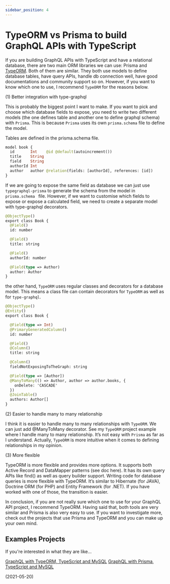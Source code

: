 ```yaml
---
sidebar_position: 4
---
```


# TypeORM vs Prisma to build GraphQL APIs with TypeScript

If you are building GraphQL APIs with TypeScript and have a relational database, there are two main ORM libraries we can use: Prisma and [TypeORM](https://typeorm.io/). Both of them are similar. They both use models to define database tables, have query APIs, handle db connection well, have good documentations and community support so on. However, if you want to know which one to use, I recommend `TypeORM` for the reasons below.

(1) Better integration with type-graphql

This is probably the biggest point I want to make. If you want to pick and choose which database fields to expose, you need to write two different models (the one defines table and another one to define graphql schema) with `Prisma`. This is because `Prisma` uses its own `prisma.schema` file to define the model.

Tables are defined in the prisma.schema file.

```graphql
model book {
  id       Int    @id @default(autoincrement())
  title    String
  field    String
  authorId Int
  author   author @relation(fields: [authorId], references: [id])
}
```

If we are going to expose the same field as database we can just use `typegraphql-prisma` to generate the schema from the model in `prisma.schema ` file. However, if we want to customise which fields to expose or expose a calculated field, we need to create a separate model with type-graphql decorators.

```graphql
@ObjectType()
export class Book {
  @Field()
  id: number

  @Field()
  title: string

  @Field()
  authorId: number

  @Field(type => Author)
  author: Author
}
```

the other hand, `TypeORM` uses regular classes and decorators for a database model. This means a class file can contain decorators for `TypeORM` as well as for `type-graphql`.

```graphql
@ObjectType()
@Entity()
export class Book {

  @Field(type => Int)
  @PrimaryGeneratedColumn()
  id: number

  @Field()
  @Column()
  title: string

  @Column()
  fieldNotExposingToTheGraph: string

  @Field(type => [Author])
  @ManyToMany(() => Author, author => author.books, {
    onDelete: 'CASCADE'
  })
  @JoinTable()
  authors: Author[]
}
```

(2) Easier to handle many to many relationship

I think it is easier to handle many to many relationships with `TypeORM`. We can just add @ManyToMany decorator. See my `TypeORM` project example where I handle many to many relationship. It’s not easy with `Prisma` as far as I understand. Actually, `TypeORM` is more intuitive when it comes to defining relationships in my opinion.

(3) More flexible

TypeORM is more flexible and provides more options. It supports both Active Record and DataMapper patterns (see doc here). It has its own query APIs like find() as well as query builder support. Writing code for database queries is more flexible with TypeORM. It’s similar to Hibernate (for JAVA), Doctrine ORM (for PHP) and Entity Framework (for .NET). If you have worked with one of those, the transition is easier.

In conclusion, if you are not really sure which one to use for your GraphQL API project, I recommend TypeORM. Having said that, both tools are very similar and Prisma is also very easy to use. If you want to investigate more, check out the projects that use Prisma and TypeORM and you can make up your own mind.

## Examples Projects

If you're interested in what they are like...

[GraphQL with TypeORM, TypeScript and MySQL](https://github.com/mydatahack/javascript-projects/tree/master/TypeORM-MySQL-Ts)
[GraphQL with Prisma, TypeScript and MySQL](https://github.com/mydatahack/javascript-projects/tree/master/Prisma-MySQL-Ts)

(2021-05-20)
